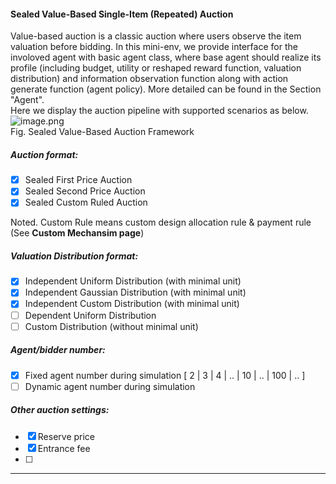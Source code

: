 #### Sealed Value-Based Single-Item (Repeated) Auction
Value-based auction is a classic auction where users observe the item valuation before bidding. In this mini-env, we provide interface for the involoved agent with basic agent class, where base agent should realize its profile (including budget, utility or reshaped reward function, valuation distribution) and information observation function along with action generate function (agent policy). More detailed can be found in the Section "Agent". <br />Here we display the auction pipeline with supported scenarios as below. <br />![image.png](https://intranetproxy.alipay.com/skylark/lark/0/2023/png/229273/1684209706671-91917816-e7c9-4266-b449-f71b90ed27a1.png#clientId=uf5c8941e-5149-4&from=paste&height=459&id=u12d5ebe0&originHeight=459&originWidth=680&originalType=binary&ratio=1&rotation=0&showTitle=false&size=236555&status=done&style=none&taskId=u5d9c8b92-e9cf-46cb-9bdf-54cf4e2b4d2&title=&width=680)<br />Fig. Sealed Value-Based Auction Framework
##### Auction format:

- [x] Sealed First Price Auction
- [x] Sealed Second Price Auction
- [x] Sealed Custom Ruled Auction

Noted. Custom Rule means custom design allocation rule & payment rule (See **Custom Mechansim page**)                                                                                                                                              
##### Valuation Distribution format:

- [x] Independent Uniform Distribution (with minimal unit) 
- [x] Independent Gaussian Distribution (with minimal unit) 
- [x] Independent Custom Distribution (with minimal unit) 
- [ ] Dependent Uniform Distribution 
- [ ] Custom Distribution (without minimal unit) 

##### Agent/bidder number:

- [x] Fixed agent number during simulation [ 2 | 3 | 4 | .. | 10 | .. | 100 | .. ]
- [ ] Dynamic agent number during simulation 

##### Other auction settings:

- [x] Reserve price
- [x] Entrance fee
- [ ] <br />

---

#### <br />
